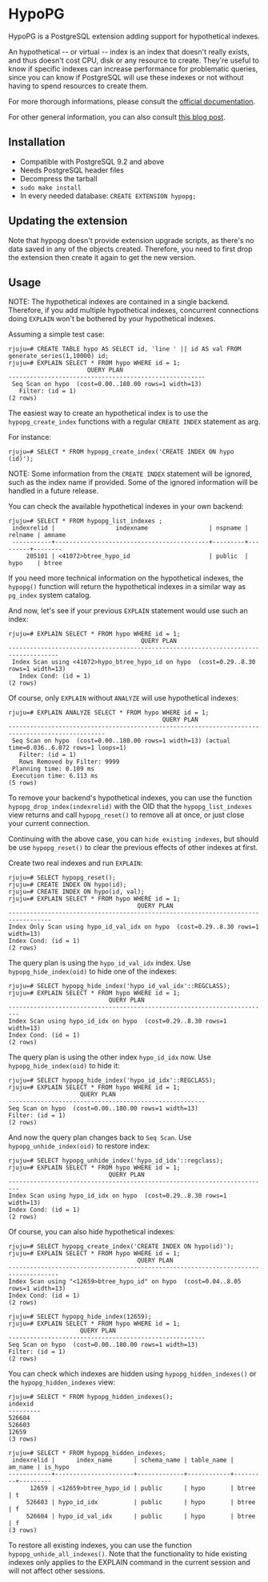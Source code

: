 HypoPG
=======

HypoPG is a PostgreSQL extension adding support for hypothetical indexes.

An hypothetical -- or virtual -- index is an index that doesn't really exists, and
thus doesn't cost CPU, disk or any resource to create.  They're useful to know
if specific indexes can increase performance for problematic queries, since
you can know if PostgreSQL will use these indexes or not without having to
spend resources to create them.

For more thorough informations, please consult the [official
documentation](https://hypopg.readthedocs.io).

For other general information, you can also consult [this blog
post](https://rjuju.github.io/postgresql/2015/07/02/how-about-hypothetical-indexes.html).

Installation
------------

- Compatible with PostgreSQL 9.2 and above
- Needs PostgreSQL header files
- Decompress the tarball
- `sudo make install`
- In every needed database: `CREATE EXTENSION hypopg;`


Updating the extension
----------------------

Note that hypopg doesn't provide extension upgrade scripts, as there's no
data saved in any of the objects created.  Therefore, you need to first drop
the extension then create it again to get the new version.

Usage
-----

NOTE: The hypothetical indexes are contained in a single backend. Therefore,
if you add multiple hypothetical indexes, concurrent connections doing
`EXPLAIN` won't be bothered by your hypothetical indexes.

Assuming a simple test case:

    rjuju=# CREATE TABLE hypo AS SELECT id, 'line ' || id AS val FROM generate_series(1,10000) id;
    rjuju=# EXPLAIN SELECT * FROM hypo WHERE id = 1;
                          QUERY PLAN
    -------------------------------------------------------
     Seq Scan on hypo  (cost=0.00..180.00 rows=1 width=13)
       Filter: (id = 1)
    (2 rows)


The easiest way to create an hypothetical index is to use the
`hypopg_create_index` functions with a regular `CREATE INDEX` statement as arg.

For instance:

    rjuju=# SELECT * FROM hypopg_create_index('CREATE INDEX ON hypo (id)');

NOTE: Some information from the `CREATE INDEX` statement will be ignored, such as
the index name if provided. Some of the ignored information will be handled in
a future release.

You can check the available hypothetical indexes in your own backend:

    rjuju=# SELECT * FROM hypopg_list_indexes ;
     indexrelid |                 indexname                 | nspname | relname | amname
     -----------+-------------------------------------------+---------+---------+--------
         205101 | <41072>btree_hypo_id                      | public  | hypo    | btree


If you need more technical information on the hypothetical indexes, the
`hypopg()` function will return the hypothetical indexes in a similar way as
`pg_index` system catalog.

And now, let's see if your previous `EXPLAIN` statement would use such an index:

    rjuju=# EXPLAIN SELECT * FROM hypo WHERE id = 1;
                                         QUERY PLAN
    ------------------------------------------------------------------------------------
     Index Scan using <41072>hypo_btree_hypo_id on hypo  (cost=0.29..8.30 rows=1 width=13)
       Index Cond: (id = 1)
    (2 rows)


Of course, only `EXPLAIN` without `ANALYZE` will use hypothetical indexes:

    rjuju=# EXPLAIN ANALYZE SELECT * FROM hypo WHERE id = 1;
                                               QUERY PLAN
    -------------------------------------------------------------------------------------------------
     Seq Scan on hypo  (cost=0.00..180.00 rows=1 width=13) (actual time=0.036..6.072 rows=1 loops=1)
       Filter: (id = 1)
       Rows Removed by Filter: 9999
     Planning time: 0.109 ms
     Execution time: 6.113 ms
    (5 rows)

To remove your backend's hypothetical indexes, you can use the function
`hypopg_drop_index(indexrelid)` with the OID that the `hypopg_list_indexes`
view returns and call `hypopg_reset()` to remove all at once, or just close
your current connection.

Continuing with the above case, you can `hide existing indexes`,
but should be use `hypopg_reset()` to clear the previous effects of other indexes at first.

Create two real indexes and run `EXPLAIN`:

    rjuju=# SELECT hypopg_reset();
    rjuju=# CREATE INDEX ON hypo(id);
    rjuju=# CREATE INDEX ON hypo(id, val);
    rjuju=# EXPLAIN SELECT * FROM hypo WHERE id = 1;
                                        QUERY PLAN                                    
    ----------------------------------------------------------------------------------
    Index Only Scan using hypo_id_val_idx on hypo  (cost=0.29..8.30 rows=1 width=13)
    Index Cond: (id = 1)
    (2 rows)

The query plan is using the `hypo_id_val_idx` index. Use `hypopg_hide_index(oid)` to hide one of the indexes:

    rjuju=# SELECT hypopg_hide_index('hypo_id_val_idx'::REGCLASS);
    rjuju=# EXPLAIN SELECT * FROM hypo WHERE id = 1;
                                QUERY PLAN                                
    -------------------------------------------------------------------------
    Index Scan using hypo_id_idx on hypo  (cost=0.29..8.30 rows=1 width=13)
    Index Cond: (id = 1)
    (2 rows)

The query plan is using the other index `hypo_id_idx` now. Use `hypopg_hide_index(oid)` to hide it:

    rjuju=# SELECT hypopg_hide_index('hypo_id_idx'::REGCLASS);
    rjuju=# EXPLAIN SELECT * FROM hypo WHERE id = 1;
                        QUERY PLAN                       
    -------------------------------------------------------
    Seq Scan on hypo  (cost=0.00..180.00 rows=1 width=13)
    Filter: (id = 1)
    (2 rows)

And now the query plan changes back to `Seq Scan`. Use `hypopg_unhide_index(oid)` to restore index:

    rjuju=# SELECT hypopg_unhide_index('hypo_id_idx'::regclass);
    rjuju=# EXPLAIN SELECT * FROM hypo WHERE id = 1;
                                QUERY PLAN                                
    -------------------------------------------------------------------------
    Index Scan using hypo_id_idx on hypo  (cost=0.29..8.30 rows=1 width=13)
    Index Cond: (id = 1)
    (2 rows)

Of course, you can also hide hypothetical indexes:

    rjuju=# SELECT hypopg_create_index('CREATE INDEX ON hypo(id)');
    rjuju=# EXPLAIN SELECT * FROM hypo WHERE id = 1;
                                        QUERY PLAN                                     
    ------------------------------------------------------------------------------------
    Index Scan using "<12659>btree_hypo_id" on hypo  (cost=0.04..8.05 rows=1 width=13)
    Index Cond: (id = 1)
    (2 rows)

    rjuju=# SELECT hypopg_hide_index(12659);
    rjuju=# EXPLAIN SELECT * FROM hypo WHERE id = 1;
                        QUERY PLAN                       
    -------------------------------------------------------
    Seq Scan on hypo  (cost=0.00..180.00 rows=1 width=13)
    Filter: (id = 1)
    (2 rows)

You can check which indexes are hidden using `hypopg_hidden_indexes()` or the `hypopg_hidden_indexes` view:

    rjuju=# SELECT * FROM hypopg_hidden_indexes();
    indexid 
    ---------
    526604
    526603
    12659
    (3 rows)

    rjuju=# SELECT * FROM hypopg_hidden_indexes;
     indexrelid |      index_name      | schema_name | table_name | am_name | is_hypo
    ------------+----------------------+-------------+------------+---------+---------
          12659 | <12659>btree_hypo_id | public      | hypo       | btree   | t
         526603 | hypo_id_idx          | public      | hypo       | btree   | f
         526604 | hypo_id_val_idx      | public      | hypo       | btree   | f
    (3 rows)

To restore all existing indexes, you can use the function `hypopg_unhide_all_indexes()`.
Note that the functionality to hide existing indexes only applies to the EXPLAIN command in the current session
and will not affect other sessions.